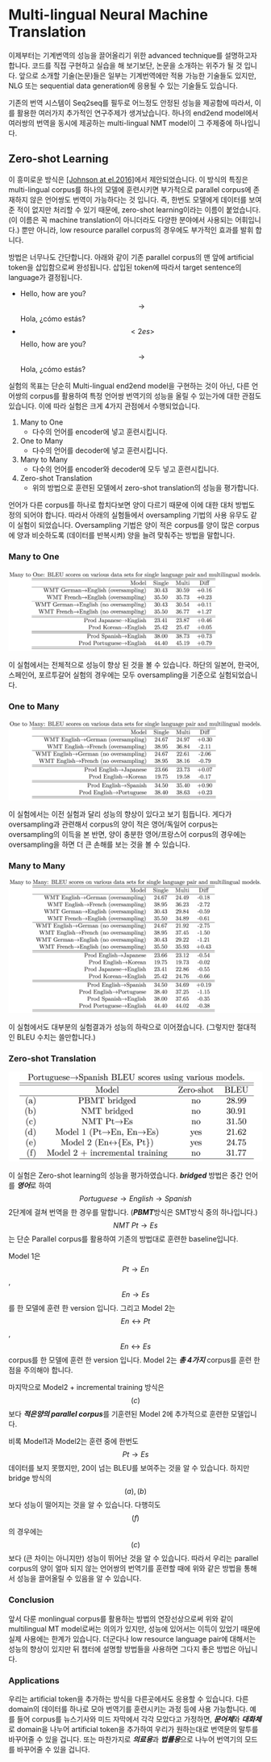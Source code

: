 # Multi-lingual Neural Machine Translation

이제부터는 기계번역의 성능을 끌어올리기 위한 advanced technique를 설명하고자 합니다. 코드를 직접 구현하고 실습을 해 보기보단, 논문을 소개하는 위주가 될 것 입니다. 앞으로 소개할 기술(논문)들은 일부는 기계번역에만 적용 가능한 기술들도 있지만, NLG 또는 sequential data generation에 응용될 수 있는  기술들도 있습니다.

기존의 번역 시스템이 Seq2seq를 필두로 어느정도 안정된 성능을 제공함에 따라서, 이를 활용한 여러가지 추가적인 연구주제가 생겨났습니다. 하나의 end2end model에서 여러쌍의 번역을 동시에 제공하는 multi-lingual NMT model이 그 주제중에 하나입니다.

## Zero-shot Learning

이 흥미로운 방식은 [\[Johnson at el.2016\]](https://arxiv.org/pdf/1611.04558.pdf)에서 제안되었습니다. 이 방식의 특징은 multi-lingual corpus를 하나의 모델에 훈련시키면 부가적으로 parallel corpus에 존재하지 않은 언어쌍도 번역이 가능하다는 것 입니다. 즉, 한번도 모델에게 데이터를 보여준 적이 없지만 처리할 수 있기 때문에, zero-shot learning이라는 이름이 붙었습니다. (이 이름은 꼭 machine translation이 아니더라도 다양한 분야에서 사용되는 어휘입니다.) 뿐만 아니라, low resource parallel corpus의 경우에도 부가적인 효과를 발휘 합니다.

방법은 너무나도 간단합니다. 아래와 같이 기존 parallel corpus의 맨 앞에 artificial token을 삽입함으로써 완성됩니다. 삽입된 token에 따라서 target sentence의 language가 결정됩니다.

- Hello, how are you? $$ \rightarrow $$ Hola, ¿cómo estás?
- $$<2es>$$ Hello, how are you? $$ \rightarrow $$ Hola, ¿cómo estás?

실험의 목표는 단순히 Multi-lingual end2end model을 구현하는 것이 아닌, 다른 언어쌍의 corpus를 활용하여 특정 언어쌍 번역기의 성능을 올릴 수 있는가에 대한 관점도 있습니다. 이에 따라 실험은 크게 4가지 관점에서 수행되었습니다.

1. Many to One
    - 다수의 언어를 encoder에 넣고 훈련시킵니다.
2. One to Many
    - 다수의 언어를 decoder에 넣고 훈련시킵니다.
3. Many to Many
    - 다수의 언어를 encoder와 decoder에 모두 넣고 훈련시킵니다.
4. Zero-shot Translation
    - 위의 방법으로 훈련된 모델에서 zero-shot translation의 성능을 평가합니다.
    
언어가 다른 corpus를 하나로 합치다보면 양이 다르기 때문에 이에 대한 대처 방법도 정의 되어야 합니다. 따라서 아래의 실험들에서 oversampling 기법의 사용 유무도 같이 실험이 되었습니다. Oversampling 기법은 양이 적은 corpus를 양이 많은 corpus에 양과 비슷하도록 (데이터를 반복시켜) 양을 늘려 맞춰주는 방법을 말합니다.

### Many to One

![](/assets/nmt-zeroshot-1.png)

이 실험에서는 전체적으로 성능이 향상 된 것을 볼 수 있습니다. 하단의 일본어, 한국어, 스페인어, 포르투갈어 실험의 경우에는 모두 oversampling을 기준으로 실험되었습니다.

### One to Many

![](/assets/nmt-zeroshot-2.png)

이 실험에서는 이전 실험과 달리 성능의 향상이 있다고 보기 힘듭니다. 게다가 oversampling과 관련해서 corpus의 양이 적은 영어/독일어 corpus는 oversampling의 이득을 본 반면, 양이 충분한 영어/프랑스어 corpus의 경우에는 oversampling을 하면 더 큰 손해를 보는 것을 볼 수 있습니다.

### Many to Many

![](/assets/nmt-zeroshot-3.png)

이 실험에서도 대부분의 실험결과가 성능의 하락으로 이어졌습니다. (그렇지만 절대적인 BLEU 수치는 쓸만합니다.)

### Zero-shot Translation

![](/assets/nmt-zeroshot-4.png)

이 실험은 Zero-shot learning의 성능을 평가하였습니다. ***bridged*** 방법은 중간 언어를 ***영어***로 하여 $$ Portuguese \rightarrow English \rightarrow Spanish $$ 2단계에 걸쳐 번역을 한 경우를 말합니다. (***PBMT***방식은 SMT방식 중의 하나입니다.) $$ NMT~Pt \rightarrow Es $$는 단순 Parallel corpus를 활용하여 기존의 방법대로 훈련한 baseline입니다.

Model 1은 $$ Pt \rightarrow En $$, $$ En \rightarrow Es $$를 한 모델에 훈련 한 version 입니다. 그리고 Model 2는 $$ En \leftrightarrow Pt $$, $$ En \leftrightarrow Es $$ corpus를 한 모델에 훈련 한 version 입니다. Model 2는 ***총 4가지*** corpus를 훈련 한 점을 주의해야 합니다.

마지막으로 Model2 + incremental training 방식은 $$(c)$$ 보다 ***적은양의 parallel corpus***를 기훈련된 Model 2에 추가적으로 훈련한 모델입니다.

비록 Model1과 Model2는 훈련 중에 한번도 $$ Pt \rightarrow Es $$ 데이터를 보지 못했지만, 20이 넘는 BLEU를 보여주는 것을 알 수 있습니다. 하지만 bridge 방식의 $$(a),(b)$$ 보다 성능이 떨어지는 것을 알 수 있습니다. 다행히도 $$ (f) $$의 경우에는 $$(c)$$보다 (큰 차이는 아니지만) 성능이 뛰어난 것을 알 수 있습니다. 따라서 우리는 parallel corpus의 양이 얼마 되지 않는 언어쌍의 번역기를 훈련할 때에 위와 같은 방법을 통해서 성능을 끌어올릴 수 있음을 알 수 있습니다.

### Conclusion

앞서 다룬 monlingual corpus를 활용하는 방법의 연장선상으로써 위와 같이 multilingual MT model로써는 의의가 있지만, 성능에 있어서는 이득이 있었기 때문에 실제 사용에는 한계가 있습니다. 더군다나 low resource language pair에 대해서는 성능의 향상이 있지만 뒤 챕터에 설명할 방법들을 사용하면 그다지 좋은 방법은 아닙니다.

### Applications

우리는 artificial token을 추가하는 방식을 다른곳에서도 응용할 수 있습니다. 다른 domain의 데이터를 하나로 모아 번역기를 훈련시키는 과정 등에 사용 가능합니다. 예를 들어 corpus를 뉴스기사와 미드 자막에서 각각 모았다고 가정하면, ***문어체***와 ***대화체***로 domain을 나누어 artificial token을 추가하여 우리가 원하는대로 번역문의 말투를 바꾸어줄 수 있을 겁니다. 또는 마찬가지로 ***의료용***과 ***법률용***으로 나누어 번역기의 모드를 바꾸어줄 수 있을 겁니다.